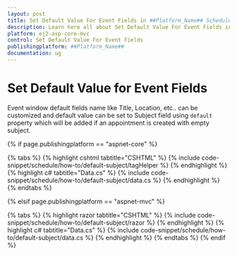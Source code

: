 ```yaml
---
layout: post
title: Set Default Value For Event Fields in ##Platform_Name## Schedule Component
description: Learn here all about Set Default Value For Event Fields in Syncfusion ##Platform_Name## Schedule component of Syncfusion Essential JS 2 and more.
platform: ej2-asp-core-mvc
control: Set Default Value For Event Fields
publishingplatform: ##Platform_Name##
documentation: ug
---
```


# Set Default Value for Event Fields

Event window default fields name like Title, Location, etc.. can be customized and default value can be set to Subject field using `default` property which will be added if an appointment is created with empty subject.

{% if page.publishingplatform == "aspnet-core" %}

{% tabs %}
{% highlight cshtml tabtitle="CSHTML" %}
{% include code-snippet/schedule/how-to/default-subject/tagHelper %}
{% endhighlight %}
{% highlight c# tabtitle="Data.cs" %}
{% include code-snippet/schedule/how-to/default-subject/data.cs %}
{% endhighlight %}
{% endtabs %}

{% elsif page.publishingplatform == "aspnet-mvc" %}

{% tabs %}
{% highlight razor tabtitle="CSHTML" %}
{% include code-snippet/schedule/how-to/default-subject/razor %}
{% endhighlight %}
{% highlight c# tabtitle="Data.cs" %}
{% include code-snippet/schedule/how-to/default-subject/data.cs %}
{% endhighlight %}
{% endtabs %}
{% endif %}


